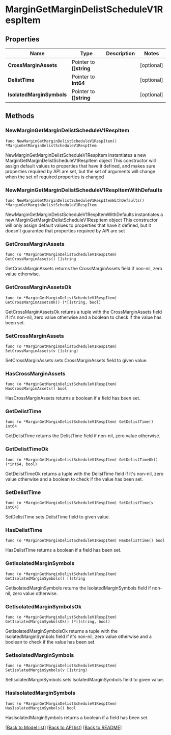 # MarginGetMarginDelistScheduleV1RespItem

## Properties

Name | Type | Description | Notes
------------ | ------------- | ------------- | -------------
**CrossMarginAssets** | Pointer to **[]string** |  | [optional] 
**DelistTime** | Pointer to **int64** |  | [optional] 
**IsolatedMarginSymbols** | Pointer to **[]string** |  | [optional] 

## Methods

### NewMarginGetMarginDelistScheduleV1RespItem

`func NewMarginGetMarginDelistScheduleV1RespItem() *MarginGetMarginDelistScheduleV1RespItem`

NewMarginGetMarginDelistScheduleV1RespItem instantiates a new MarginGetMarginDelistScheduleV1RespItem object
This constructor will assign default values to properties that have it defined,
and makes sure properties required by API are set, but the set of arguments
will change when the set of required properties is changed

### NewMarginGetMarginDelistScheduleV1RespItemWithDefaults

`func NewMarginGetMarginDelistScheduleV1RespItemWithDefaults() *MarginGetMarginDelistScheduleV1RespItem`

NewMarginGetMarginDelistScheduleV1RespItemWithDefaults instantiates a new MarginGetMarginDelistScheduleV1RespItem object
This constructor will only assign default values to properties that have it defined,
but it doesn't guarantee that properties required by API are set

### GetCrossMarginAssets

`func (o *MarginGetMarginDelistScheduleV1RespItem) GetCrossMarginAssets() []string`

GetCrossMarginAssets returns the CrossMarginAssets field if non-nil, zero value otherwise.

### GetCrossMarginAssetsOk

`func (o *MarginGetMarginDelistScheduleV1RespItem) GetCrossMarginAssetsOk() (*[]string, bool)`

GetCrossMarginAssetsOk returns a tuple with the CrossMarginAssets field if it's non-nil, zero value otherwise
and a boolean to check if the value has been set.

### SetCrossMarginAssets

`func (o *MarginGetMarginDelistScheduleV1RespItem) SetCrossMarginAssets(v []string)`

SetCrossMarginAssets sets CrossMarginAssets field to given value.

### HasCrossMarginAssets

`func (o *MarginGetMarginDelistScheduleV1RespItem) HasCrossMarginAssets() bool`

HasCrossMarginAssets returns a boolean if a field has been set.

### GetDelistTime

`func (o *MarginGetMarginDelistScheduleV1RespItem) GetDelistTime() int64`

GetDelistTime returns the DelistTime field if non-nil, zero value otherwise.

### GetDelistTimeOk

`func (o *MarginGetMarginDelistScheduleV1RespItem) GetDelistTimeOk() (*int64, bool)`

GetDelistTimeOk returns a tuple with the DelistTime field if it's non-nil, zero value otherwise
and a boolean to check if the value has been set.

### SetDelistTime

`func (o *MarginGetMarginDelistScheduleV1RespItem) SetDelistTime(v int64)`

SetDelistTime sets DelistTime field to given value.

### HasDelistTime

`func (o *MarginGetMarginDelistScheduleV1RespItem) HasDelistTime() bool`

HasDelistTime returns a boolean if a field has been set.

### GetIsolatedMarginSymbols

`func (o *MarginGetMarginDelistScheduleV1RespItem) GetIsolatedMarginSymbols() []string`

GetIsolatedMarginSymbols returns the IsolatedMarginSymbols field if non-nil, zero value otherwise.

### GetIsolatedMarginSymbolsOk

`func (o *MarginGetMarginDelistScheduleV1RespItem) GetIsolatedMarginSymbolsOk() (*[]string, bool)`

GetIsolatedMarginSymbolsOk returns a tuple with the IsolatedMarginSymbols field if it's non-nil, zero value otherwise
and a boolean to check if the value has been set.

### SetIsolatedMarginSymbols

`func (o *MarginGetMarginDelistScheduleV1RespItem) SetIsolatedMarginSymbols(v []string)`

SetIsolatedMarginSymbols sets IsolatedMarginSymbols field to given value.

### HasIsolatedMarginSymbols

`func (o *MarginGetMarginDelistScheduleV1RespItem) HasIsolatedMarginSymbols() bool`

HasIsolatedMarginSymbols returns a boolean if a field has been set.


[[Back to Model list]](../README.md#documentation-for-models) [[Back to API list]](../README.md#documentation-for-api-endpoints) [[Back to README]](../README.md)


